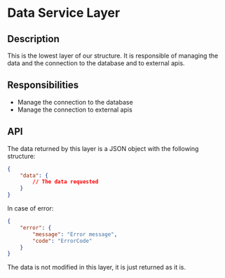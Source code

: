 # Data Service Layer

## Description

This is the lowest layer of our structure. It is responsible of managing the data and the connection to the database and to external apis.

## Responsibilities

-   Manage the connection to the database
-   Manage the connection to external apis

## API

The data returned by this layer is a JSON object with the following structure:

```json
{
    "data": {
        // The data requested
    }
}
```

In case of error:

```json
{
    "error": {
        "message": "Error message",
        "code": "ErrorCode"
    }
}
```

The data is not modified in this layer, it is just returned as it is.
